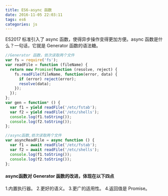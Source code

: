 ```yaml
---
title: ES6-async 函数
date: 2016-11-05 22:03:11
tags: es6
categories: js
---
```

ES2017 标准引入了 async 函数，使得异步操作变得更加方便。async 函数是什么？一句话，它就是 Generator 函数的语法糖。
<!--more-->
```javascript
//Generator 函数，依次读取两个文件
var fs = require('fs');
var readFile = function (fileName) {
  return new Promise(function (resolve, reject) {
    fs.readFile(fileName, function(error, data) {
      if (error) reject(error);
      resolve(data);
    });
  });
};
var gen = function* () {
  var f1 = yield readFile('/etc/fstab');
  var f2 = yield readFile('/etc/shells');
  console.log(f1.toString());
  console.log(f2.toString());
};

//async函数,依次读取两个文件
var asyncReadFile = async function () {
  var f1 = await readFile('/etc/fstab');
  var f2 = await readFile('/etc/shells');
  console.log(f1.toString());
  console.log(f2.toString());
};
```
#### async函数对 Generator 函数的改进，体现在以下四点
1.内置执行器。
2.更好的语义。
3.更广的适用性。
4.返回值是 Promise。
